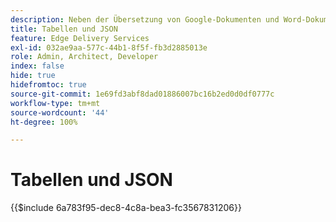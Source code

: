 ```yaml
---
description: Neben der Übersetzung von Google-Dokumenten und Word-Dokumenten in Markdown und HTML-Markup können mit AEM auch Tabellen (Microsoft Excel-Arbeitsmappen und Google Sheets) in JSON-Dateien übersetzt werden, die von Ihrer Website oder Web-Anwendung einfach genutzt werden können.
title: Tabellen und JSON
feature: Edge Delivery Services
exl-id: 032ae9aa-577c-44b1-8f5f-fb3d2885013e
role: Admin, Architect, Developer
index: false
hide: true
hidefromtoc: true
source-git-commit: 1e69fd3abf8dad01886007bc16b2ed0d0df0777c
workflow-type: tm+mt
source-wordcount: '44'
ht-degree: 100%

---
```


# Tabellen und JSON

{{$include 6a783f95-dec8-4c8a-bea3-fc3567831206}}
